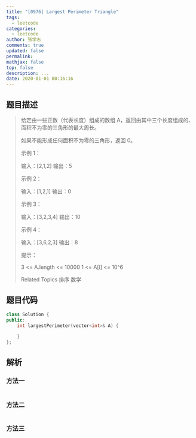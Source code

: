```yaml
---
title: "[0976] Largest Perimeter Triangle"
tags:
  - leetcode
categories:
  - leetcode
author: 张学志
comments: true
updated: false
permalink:
mathjax: false
top: false
description: ...
date: 2020-01-01 00:16:16
---
```


## 题目描述

> 给定由一些正数（代表长度）组成的数组 A，返回由其中三个长度组成的、面积不为零的三角形的最大周长。 
> 
> 如果不能形成任何面积不为零的三角形，返回 0。 
> 
> 
> 
> 
> 
> 
> 示例 1： 
> 
> 输入：[2,1,2]
> 输出：5
> 
> 
> 示例 2： 
> 
> 输入：[1,2,1]
> 输出：0
> 
> 
> 示例 3： 
> 
> 输入：[3,2,3,4]
> 输出：10
> 
> 
> 示例 4： 
> 
> 输入：[3,6,2,3]
> 输出：8
> 
> 
> 
> 
> 提示： 
> 
> 
> 3 <= A.length <= 10000 
> 1 <= A[i] <= 10^6 
> 
> Related Topics 排序 数学

## 题目代码

```cpp
class Solution {
public:
    int largestPerimeter(vector<int>& A) {
        
    }
};
```

## 解析

### 方法一

```cpp

```

### 方法二

```cpp

```

### 方法三

```cpp

```

